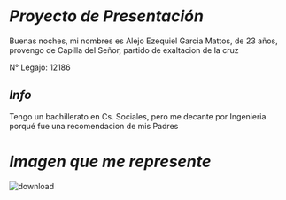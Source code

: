 # _Proyecto de Presentación_ #
Buenas noches, mi nombres es Alejo Ezequiel Garcia Mattos, de 23 años, provengo de Capilla del Señor, partido de exaltacion de la cruz

N° Legajo: 12186

## _Info_ ##
Tengo un bachillerato en Cs. Sociales, pero me decante por Ingenieria porqué fue una recomendacion de mis Padres 

# _Imagen que me represente_ #
![download](https://user-images.githubusercontent.com/128099878/227059940-ad7979a9-ee19-497b-9d3e-cc9992cb5ab4.jpg)
